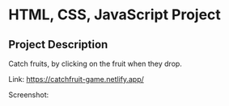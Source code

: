 # HTML, CSS, JavaScript Project

## Project Description
Catch fruits, by clicking on the fruit when they drop.

Link:
https://catchfruit-game.netlify.app/

Screenshot:<br>
